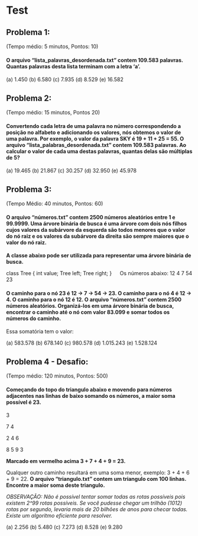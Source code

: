 # Test

## Problema 1: 
(Tempo médio:  5 minutos, Pontos: 10)
#### O arquivo “lista_palavras_desordenada.txt” contem 109.583 palavras. Quantas palavras desta lista terminam com a letra ‘a’.

(a)	1.450
(b)	6.580
(c)	7.935
(d)	8.529
(e)	16.582

## Problema 2: 
(Tempo médio: 15 minutos, Pontos 20)
#### Convertendo cada letra de uma palavra no número correspondendo a posição no alfabeto e adicionando os valores, nós obtemos o valor de uma palavra. Por exemplo, o valor da palavra SKY é 19 + 11 + 25 = 55. O arquivo “lista_palabras_desordenada.txt” contem 109.583 palavras. Ao calcular o valor de cada uma destas palavras, quantas delas são múltiplas de 5?

(a)	19.465
(b)	21.867
(c)	30.257
(d)	32.950
(e)	45.978

## Problema 3: 
(Tempo Médio: 40 minutos, Pontos: 60)
#### O arquivo “números.txt” contem 2500 números aleatórios entre 1 e 99.9999. Uma árvore binária de busca é uma árvore com dois nós filhos cujos valores da subárvore da esquerda são todos menores que o valor do nó raiz e os valores da subárvore da direita são sempre maiores que o valor do nó raiz.

**A classe abaixo pode ser utilizada para representar uma árvore binária de busca.**

class Tree {
int value;
Tree left;
Tree right;
}
 
Os números abaixo:
12
4
7
54
23

#### O caminho para o nó 23 é 12 -> 7 -> 54 -> 23. O caminho para o nó 4 é 12 -> 4. O caminho para o nó 12 é 12. O arquivo “números.txt” contem 2500 números aleatórios. Organizá-los em uma árvore binária de busca, encontrar o caminho até o nó com valor 83.099 e somar todos os números do caminho.
Essa somatória tem o valor:

(a)	583.578
(b)	678.140
(c)	980.578
(d)	1.015.243
(e)	1.528.124

## Problema 4 - Desafio: 
(Tempo médio: 120 minutos, Pontos: 500)
#### Começando do topo do triangulo abaixo e movendo para números adjacentes nas linhas de baixo somando os números, a maior soma possível é 23.

3

7 4

2 4 6

8 5 9 3


**Marcado em vermelho acima 3 + 7 + 4 + 9 = 23.**

Qualquer outro caminho resultará em uma soma menor, exemplo: 3 + 4 + 6 + 9 = 22.
**O arquivo “triangulo.txt” contem um triangulo com 100 linhas. Encontre a maior soma deste triangulo.**

*OBSERVAÇÃO: Não é possível tentar somar todas as rotas possíveis pois existem 2^99 rotas possíveis. Se você pudesse chegar um trilhão (1012) rotas por segundo, levaria mais de 20 bilhões de anos para checar todas. Existe um algoritmo eficiente para resolver.*

(a)	2.256
(b)	5.480
(c)	7.273
(d)	8.528
(e)	9.280



